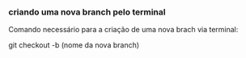 ### criando uma nova branch pelo terminal


Comando necessário para a criação de uma nova brach via terminal:


git checkout -b (nome da nova branch)

